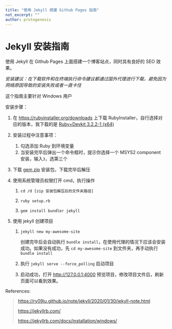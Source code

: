 ```yaml
---
title: "使用 Jekyll 搭建 Github Pages 指南"
not_excerpt: ""
author: protogenesis
---
```


# Jekyll 安装指南

使用 Jekyll 在 Github Pages 上面搭建一个博客站点，同时具有良好的 SEO 效果。

*安装建议：在下载软件和在终端执行命令建议都通过国外代理进行下载，避免因为网络原因导致的安装失败或者一直卡住*



这个指南主要针对 Windows 用户



安装步骤：

1. 在 https://rubyinstaller.org/downloads 上下载 RubyInstaller，自行选择对应的版本，我下载的是 [Ruby+Devkit 3.2.2-1 (x64)](https://github.com/oneclick/rubyinstaller2/releases/download/RubyInstaller-3.2.2-1/rubyinstaller-devkit-3.2.2-1-x64.exe)

2. 安装过程中注意事项：

   1. 勾选添加 Ruby 到环境变量
   2. 当安装完毕后弹出一个命令框时，提示你选择一个 MSYS2 component 安装，输入```3```，选第三个

3. 下载 [gem zip](https://rubygems.org/pages/download) 安装包，下载完毕后解压

4. 使用系统管理员权限打开 cmd，执行操作

   1. ```shell
      cd /d [zip 安装包解压后的文件夹路径]
      ```

   2. ```shell
      ruby setup.rb
      ```

   3. ```shell
      gem install bundler jekyll
      ```

5. 使用 jekyll 创建项目

   1. ```shell
      jekyll new my-awesome-site
      ```

      创建完毕后会自动执行 ```bundle install```，在使用代理的情况下应该会安装成功。如果没有成功，先 ```cd my-awesome-site``` 到文件夹，再手动执行 ```bundle install```

   2. 执行 ```jekyll serve --force_polling``` 启动项目

   3. 启动成功，打开 http://127.0.0.1:4000 预览项目，修改项目文件后，刷新页面可以看到效果。



References:

> https://ry09iu.github.io/note/jekyll/2020/01/30/jekyll-note.html
>
> https://jekyllrb.com/
>
> https://jekyllrb.com/docs/installation/windows/